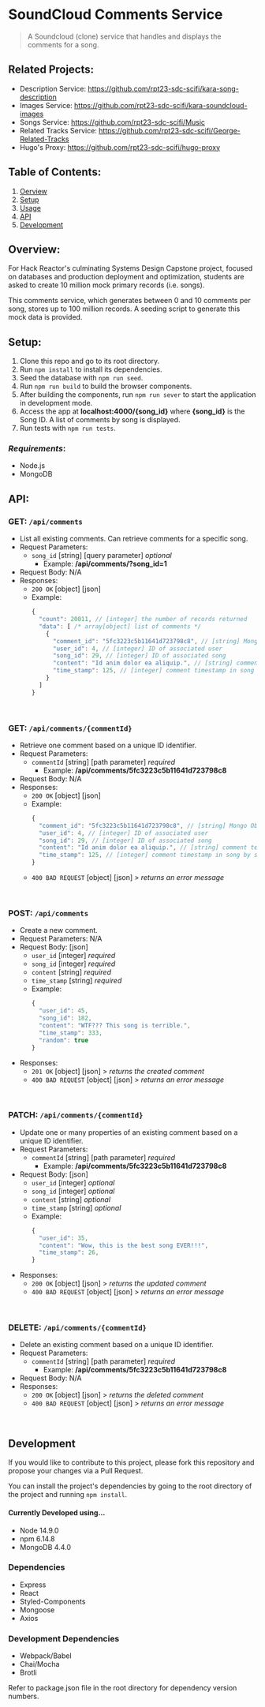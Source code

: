 # SoundCloud Comments Service

> A Soundcloud (clone) service that handles and displays the comments for a song.

## Related Projects:

- Description Service: https://github.com/rpt23-sdc-scifi/kara-song-description
- Images Service: https://github.com/rpt23-sdc-scifi/kara-soundcloud-images
- Songs Service: https://github.com/rpt23-sdc-scifi/Music
- Related Tracks Service: https://github.com/rpt23-sdc-scifi/George-Related-Tracks
- Hugo's Proxy: https://github.com/rpt23-sdc-scifi/hugo-proxy

## Table of Contents:

1. [Oerview](#overview)
1. [Setup](#setup)
1. [Usage](#usage)
1. [API](#api)
1. [Development](#development)

## Overview:

For Hack Reactor's culminating Systems Design Capstone project, focused on databases and production deployment and optimization, students are asked to create 10 million mock primary records (i.e. songs).

This comments service, which generates between 0 and 10 comments per song, stores up to 100 million records. A seeding script to generate this mock data is provided.

## Setup:

1. Clone this repo and go to its root directory.
1. Run `npm install` to install its dependencies.
1. Seed the database with `npm run seed`.
1. Run `npm run build` to build the browser components.
1. After building the components, run `npm run sever` to start the application in development mode.
1. Access the app at **localhost:4000/{song_id}** where **{song_id}** is the Song ID. A list of comments by song is displayed.
1. Run tests with `npm run tests`.

### _Requirements_:

- Node.js
- MongoDB

## API:

### GET: `/api/comments`

- List all existing comments. Can retrieve comments for a specific song.
- Request Parameters:
  - `song_id` [string] [query parameter] *optional*
    - Example: **/api/comments/?song_id=1**
- Request Body: N/A
- Responses:
  - `200 OK` [object] [json]
  - Example:
    ```javascript
    {
      "count": 20011, // [integer] the number of records returned
      "data": [ /* array[object] list of comments */
        {
          "comment_id": "5fc3223c5b11641d723798c8", // [string] Mongo ObjectID; unique identifier
          "user_id": 4, // [integer] ID of associated user
          "song_id": 29, // [integer] ID of associated song
          "content": "Id anim dolor ea aliquip.", // [string] comment text
          "time_stamp": 125, // [integer] comment timestamp in song by seconds
        }
      ]
    }
    ```

&nbsp;

### GET: `/api/comments/{commentId}`

- Retrieve one comment based on a unique ID identifier.
- Request Parameters:
  - `commentId` [string] [path parameter] *required*
    - Example: **/api/comments/5fc3223c5b11641d723798c8**
- Request Body: N/A
- Responses:
  - `200 OK` [object] [json]
  - Example:
    ```javascript
    {
      "comment_id": "5fc3223c5b11641d723798c8", // [string] Mongo ObjectID; unique identifier
      "user_id": 4, // [integer] ID of associated user
      "song_id": 29, // [integer] ID of associated song
      "content": "Id anim dolor ea aliquip.", // [string] comment text
      "time_stamp": 125, // [integer] comment timestamp in song by seconds
    }
    ```
  - `400 BAD REQUEST` [object] [json] > *returns an error message*

&nbsp;

### POST: `/api/comments`
- Create a new comment.
- Request Parameters: N/A
- Request Body: [json]
    - `user_id` [integer] *required*
    - `song_id` [integer] *required*
    - `content` [string] *required*
    - `time_stamp` [string] *required*
  - Example:
    ```javascript
    {
      "user_id": 45,
      "song_id": 182,
      "content": "WTF??? This song is terrible.",
      "time_stamp": 333,
      "random": true
    }
    ```
- Responses:
  - `201 OK` [object] [json] > *returns the created comment*
  - `400 BAD REQUEST` [object] [json] > *returns an error message*

&nbsp;

### PATCH: `/api/comments/{commentId}`
- Update one or many properties of an existing comment based on a unique ID identifier.
- Request Parameters:
  - `commentId` [string] [path parameter] *required*
    - Example: **/api/comments/5fc3223c5b11641d723798c8**
- Request Body: [json]
    - `user_id` [integer] *optional*
    - `song_id` [integer] *optional*
    - `content` [string] *optional*
    - `time_stamp` [string] *optional*
  - Example:
    ```javascript
    {
      "user_id": 35,
      "content": "Wow, this is the best song EVER!!!",
      "time_stamp": 26,
    }
    ```
- Responses:
  - `200 OK` [object] [json] > *returns the updated comment*
  - `400 BAD REQUEST` [object] [json] > *returns an error message*

&nbsp;

### DELETE: `/api/comments/{commentId}`
- Delete an existing comment based on a unique ID identifier.
- Request Parameters:
  - `commentId` [string] [path parameter] *required*
    - Example: **/api/comments/5fc3223c5b11641d723798c8**
- Request Body: N/A
- Responses:
  - `200 OK` [object] [json] > *returns the deleted comment*
  - `400 BAD REQUEST` [object] [json] > *returns an error message*

&nbsp;

## Development

If you would like to contribute to this project, please fork this repository and propose your changes via a Pull Request.

You can install the project's dependencies by going to the root directory of the project and running `npm install`.

#### Currently Developed using...

- Node 14.9.0
- npm 6.14.8
- MongoDB 4.4.0

### Dependencies

- Express
- React
- Styled-Components
- Mongoose
- Axios

### Development Dependencies

- Webpack/Babel
- Chai/Mocha
- Brotli

Refer to package.json file in the root directory for dependency version numbers.
